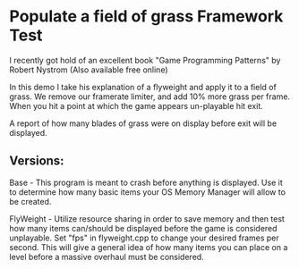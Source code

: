 # Populate a field of grass Framework Test

I recently got hold of an excellent book "Game Programming Patterns" by Robert Nystrom (Also available free online)

In this demo I take his explanation of a flyweight and apply it to a field of grass. We remove our framerate limiter, and add 10% more grass per frame. When you hit a point at which the game appears un-playable hit exit.

A report of how many blades of grass were on display before exit will be displayed. 



## Versions:
Base - This program is meant to crash before anything is displayed. Use it to determine how many basic items your OS Memory Manager will allow to be created. 

FlyWeight - Utilize resource sharing in order to save memory and then test how many items can/should be displayed before the game is considered unplayable. Set "fps" in flyweight.cpp to change your desired frames per second. 
This will give a general idea of how many items you can place on a level before a massive overhaul must be considered.


